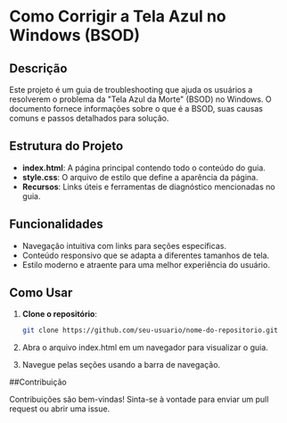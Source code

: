 # Como Corrigir a Tela Azul no Windows (BSOD)

## Descrição

Este projeto é um guia de troubleshooting que ajuda os usuários a resolverem o problema da "Tela Azul da Morte" (BSOD) no Windows. O documento fornece informações sobre o que é a BSOD, suas causas comuns e passos detalhados para solução.

## Estrutura do Projeto

- **index.html**: A página principal contendo todo o conteúdo do guia.
- **style.css**: O arquivo de estilo que define a aparência da página.
- **Recursos**: Links úteis e ferramentas de diagnóstico mencionadas no guia.

## Funcionalidades

- Navegação intuitiva com links para seções específicas.
- Conteúdo responsivo que se adapta a diferentes tamanhos de tela.
- Estilo moderno e atraente para uma melhor experiência do usuário.

## Como Usar

1. **Clone o repositório**:
   ```bash
   git clone https://github.com/seu-usuario/nome-do-repositorio.git
   
2. Abra o arquivo index.html em um navegador para visualizar o guia.
   
3. Navegue pelas seções usando a barra de navegação.

##Contribuição

Contribuições são bem-vindas! Sinta-se à vontade para enviar um pull request ou abrir uma issue.
